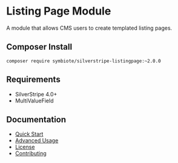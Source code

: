 # Listing Page Module

A module that allows CMS users to create templated listing pages.

## Composer Install

```
composer require symbiote/silverstripe-listingpage:~2.0.0
```

## Requirements

* SilverStripe 4.0+
* MultiValueField

## Documentation

* [Quick Start](docs/en/quick-start.md)
* [Advanced Usage](docs/en/advanced-usage.md)
* [License](LICENSE.md)
* [Contributing](CONTRIBUTING.md)
